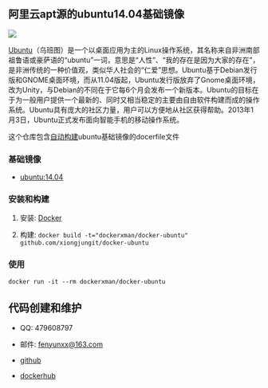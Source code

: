 ## 阿里云apt源的ubuntu14.04基础镜像 


![](https://dn-daoweb-resource.qbox.me/image-icon/ubuntu.svg)

[Ubuntu](http://www.ubuntu.org.cn/index_kylin)（乌班图）是一个以桌面应用为主的Linux操作系统，其名称来自非洲南部祖鲁语或豪萨语的“ubuntu”一词，意思是“人性”、“我的存在是因为大家的存在”，是非洲传统的一种价值观，类似华人社会的“仁爱”思想。Ubuntu基于Debian发行版和GNOME桌面环境，而从11.04版起，Ubuntu发行版放弃了Gnome桌面环境，改为Unity，与Debian的不同在于它每6个月会发布一个新版本。Ubuntu的目标在于为一般用户提供一个最新的、同时又相当稳定的主要由自由软件构建而成的操作系统。Ubuntu具有庞大的社区力量，用户可以方便地从社区获得帮助。2013年1月3日，Ubuntu正式发布面向智能手机的移动操作系统。


这个仓库包含[自动构建](https://registry.hub.docker.com/_/dockerfile/ubuntu/)ubuntu基础镜像的docerfile文件

### 基础镜像

* [ubuntu:14.04](https://hub.docker.com/_/ubuntu/)

### 安装和构建

1. 安装: [Docker](https://www.docker.com/)

2. 构建: `docker build -t="dockerxman/docker-ubuntu" github.com/xiongjungit/docker-ubuntu`

### 使用

```
docker run -it --rm dockerxman/docker-ubuntu
```

## 代码创建和维护

* QQ: 479608797

* 邮件:  fenyunxx@163.com

* [github](https://github.com/xiongjungit/docker-ubuntu)

* [dockerhub](https://hub.docker.com/r/dockerxman/)
